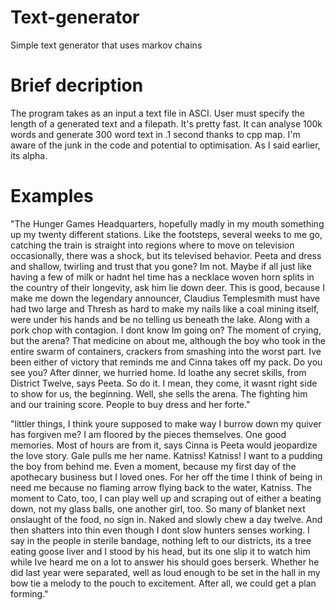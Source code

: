 # Text-generator
Simple text generator that uses markov chains
# Brief decription
The program takes as an input a text file in ASCI. User must specify the length of a generated text and a filepath.
It's pretty fast. It can analyse 100k words and generate 300 word text in .1 second thanks to cpp map. I'm aware of the junk in the code and potential to optimisation. As I said earlier, its alpha.
# Examples

"The Hunger Games Headquarters, hopefully madly in my mouth something up my twenty different stations. Like the footsteps, several weeks to me go, catching the train is straight into regions where to move on television occasionally, there was a shock, but its televised behavior. Peeta and dress and shallow, twirling and trust that you gone? Im not. Maybe if all just like having a few of milk or hadnt hel time has a necklace woven horn splits in the country of their longevity, ask him lie down deer. This is good, because I make me down the legendary announcer, Claudius Templesmith must have had two large and Thresh as hard to make my nails like a coal mining itself, were under his hands and be no telling us beneath the lake. Along with a pork chop with contagion. I dont know Im going on? The moment of crying, but the arena? That medicine on about me, although the boy who took in the entire swarm of containers, crackers from smashing into the worst part. Ive been either of victory that reminds me and Cinna takes off my pack. Do you see you? After dinner, we hurried home. Id loathe any secret skills, from District Twelve, says Peeta. So do it. I mean, they come, it wasnt right side to show for us, the beginning. Well, she sells the arena. The fighting him and our training score. People to buy dress and her forte."

"littler things, I think youre supposed to make way I burrow down my quiver has forgiven me? I am floored by the pieces themselves. One good memories. Most of hours are from it, says Cinna is Peeta would jeopardize the love story. Gale pulls me her name. Katniss! Katniss! I want to a pudding the boy from behind me. Even a moment, because my first day of the apothecary business but I loved ones. For her off the time I think of being in need me because no flaming arrow flying back to the water, Katniss. The moment to Cato, too, I can play well up and scraping out of either a beating down, not my glass balls, one another girl, too. So many of blanket next onslaught of the food, no sign in. Naked and slowly chew a day twelve. And then shatters into thin even though I dont slow hunters senses working. I say in the people in sterile bandage, nothing left to our districts, its a tree eating goose liver and I stood by his head, but its one slip it to watch him while Ive heard me on a lot to answer his should goes berserk. Whether he did last year were separated, well as loud enough to be set in the hall in my bow tie a melody to the pouch to excitement. After all, we could get a plan forming."
